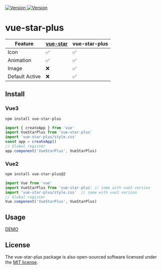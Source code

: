<p>
  <a href="https://www.npmjs.com/package/vue-star-plus" target="_blank">
    <img alt="Version" src="https://img.shields.io/npm/v/vue-star-plus.svg">
  </a>
  <a href="https://www.npmjs.com/package/vue-star-plus" target="_blank">
    <img alt="Version" src="https://img.shields.io/npm/dt/vue-star-plus">
  </a>
</p>

# vue-star-plus

| Feature        | [vue-star](https://github.com/OYsun/VueStar) | vue-star-plus |
| -------------- | -------------------------------------------- | ------------- |
| Icon           | ✅                                            | ✅             |
| Animation      | ✅                                            | ✅             |
| Image          | ❌                                            | ✅             |
| Default Active | ❌                                            | ✅             |

## Install

### Vue3

```bash
npm install vue-star-plus
```

```javascript
import { createApp } from 'vue'
import VueStarPlus from 'vue-star-plus'
import 'vue-star-plus/style.css'
const app = createApp()
// Global register
app.component('VueStarPlus', VueStarPlus)
```

### Vue2

```bash
npm install vue-star-plus@2
```

```javascript
import Vue from 'vue'
import VueStarPlus from 'vue-star-plus' // same with vue3 version
import 'vue-star-plus/style.css'  // same with vue3 version
// Global register
Vue.component('VueStarPlus', VueStarPlus)
```

## Usage

[DEMO](https://savoygu.github.io/vue-star-plus/)

## License

The vue-star-plus package is also open-sourced software licensed under the [MIT license](http://opensource.org/licenses/MIT).

